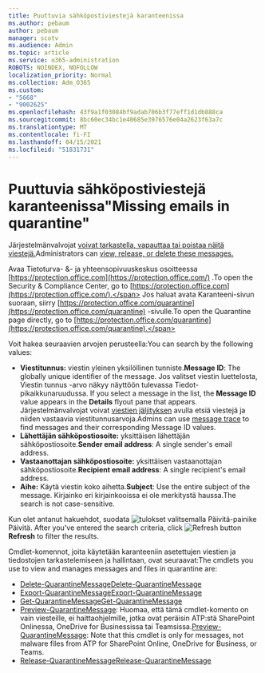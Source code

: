 ```yaml
---
title: Puuttuvia sähköpostiviestejä karanteenissa
ms.author: pebaum
author: pebaum
manager: scotv
ms.audience: Admin
ms.topic: article
ms.service: o365-administration
ROBOTS: NOINDEX, NOFOLLOW
localization_priority: Normal
ms.collection: Adm_O365
ms.custom:
- "5668"
- "9002625"
ms.openlocfilehash: 43f9a1f03084bf9adab706b3f77eff1d1db888ca
ms.sourcegitcommit: 8bc60ec34bc1e40685e3976576e04a2623f63a7c
ms.translationtype: MT
ms.contentlocale: fi-FI
ms.lasthandoff: 04/15/2021
ms.locfileid: "51831731"
---
```

# <a name="missing-emails-in-quarantine"></a><span data-ttu-id="2005e-102">Puuttuvia sähköpostiviestejä karanteenissa"</span><span class="sxs-lookup"><span data-stu-id="2005e-102">Missing emails in quarantine"</span></span>

<span data-ttu-id="2005e-103">Järjestelmänvalvojat [voivat tarkastella, vapauttaa tai poistaa näitä viestejä.](https://docs.microsoft.com/microsoft-365/security/office-365-security/manage-quarantined-messages-and-files?view=o365-worldwide)</span><span class="sxs-lookup"><span data-stu-id="2005e-103">Administrators can [view, release, or delete these messages.](https://docs.microsoft.com/microsoft-365/security/office-365-security/manage-quarantined-messages-and-files?view=o365-worldwide)</span></span>

<span data-ttu-id="2005e-104">Avaa Tietoturva- &- ja yhteensopivuuskeskus osoitteessa [https://protection.office.com](https://protection.office.com/) .</span><span class="sxs-lookup"><span data-stu-id="2005e-104">To open the Security & Compliance Center, go to [https://protection.office.com](https://protection.office.com/).</span></span> <span data-ttu-id="2005e-105">Jos haluat avata Karanteeni-sivun suoraan, siirry [https://protection.office.com/quarantine](https://protection.office.com/quarantine) -sivulle.</span><span class="sxs-lookup"><span data-stu-id="2005e-105">To open the Quarantine page directly, go to [https://protection.office.com/quarantine](https://protection.office.com/quarantine).</span></span>  

<span data-ttu-id="2005e-106">Voit hakea seuraavien arvojen perusteella:</span><span class="sxs-lookup"><span data-stu-id="2005e-106">You can search by the following values:</span></span>  

- <span data-ttu-id="2005e-107">**Viestitunnus:** viestin yleinen yksilöllinen tunniste.</span><span class="sxs-lookup"><span data-stu-id="2005e-107">**Message ID**: The globally unique identifier of the message.</span></span> <span data-ttu-id="2005e-108">Jos valitset viestin luettelosta, Viestin  tunnus -arvo näkyy näyttöön tulevassa Tiedot-pikaikkunaruudussa. </span><span class="sxs-lookup"><span data-stu-id="2005e-108">If you select a message in the list, the  **Message ID**  value appears in the  **Details**  flyout pane that appears.</span></span> <span data-ttu-id="2005e-109">Järjestelmänvalvojat voivat [viestien jäljityksen](https://docs.microsoft.com/microsoft-365/security/office-365-security/message-trace-scc?view=o365-worldwide) avulla etsiä viestejä ja niiden vastaavia viestitunnusarvoja.</span><span class="sxs-lookup"><span data-stu-id="2005e-109">Admins can use [message trace](https://docs.microsoft.com/microsoft-365/security/office-365-security/message-trace-scc?view=o365-worldwide) to find messages and their corresponding Message ID values.</span></span>
- <span data-ttu-id="2005e-110">**Lähettäjän sähköpostiosoite:** yksittäisen lähettäjän sähköpostiosoite.</span><span class="sxs-lookup"><span data-stu-id="2005e-110">**Sender email address**: A single sender's email address.</span></span>
- <span data-ttu-id="2005e-111">**Vastaanottajan sähköpostiosoite:** yksittäisen vastaanottajan sähköpostiosoite.</span><span class="sxs-lookup"><span data-stu-id="2005e-111">**Recipient email address**: A single recipient's email address.</span></span>
- <span data-ttu-id="2005e-112">**Aihe:** Käytä viestin koko aihetta.</span><span class="sxs-lookup"><span data-stu-id="2005e-112">**Subject**: Use the entire subject of the message.</span></span> <span data-ttu-id="2005e-113">Kirjainko eri kirjainkooissa ei ole merkitystä haussa.</span><span class="sxs-lookup"><span data-stu-id="2005e-113">The search is not case-sensitive.</span></span>

<span data-ttu-id="2005e-114">Kun olet antanut hakuehdot, suodata ![ tulokset valitsemalla ](https://docs.microsoft.com/microsoft-365/media/scc-quarantine-refresh.png?view=o365-worldwide)  Päivitä-painike Päivitä.  </span><span class="sxs-lookup"><span data-stu-id="2005e-114">After you've entered the search criteria, click  ![Refresh button](https://docs.microsoft.com/microsoft-365/media/scc-quarantine-refresh.png?view=o365-worldwide)  **Refresh**  to filter the results.</span></span>

<span data-ttu-id="2005e-115">Cmdlet-komennot, joita käytetään karanteeniin asetettujen viestien ja tiedostojen tarkastelemiseen ja hallintaan, ovat seuraavat:</span><span class="sxs-lookup"><span data-stu-id="2005e-115">The cmdlets you use to view and manages messages and files in quarantine are:</span></span>
- [<span data-ttu-id="2005e-116">Delete-QuarantineMessage</span><span class="sxs-lookup"><span data-stu-id="2005e-116">Delete-QuarantineMessage</span></span>](https://docs.microsoft.com/powershell/module/exchange/delete-quarantinemessage)
- [<span data-ttu-id="2005e-117">Export-QuarantineMessage</span><span class="sxs-lookup"><span data-stu-id="2005e-117">Export-QuarantineMessage</span></span>](https://docs.microsoft.com/powershell/module/exchange/export-quarantinemessage)
- [<span data-ttu-id="2005e-118">Get-QuarantineMessage</span><span class="sxs-lookup"><span data-stu-id="2005e-118">Get-QuarantineMessage</span></span>](https://docs.microsoft.com/powershell/module/exchange/get-quarantinemessage)
- <span data-ttu-id="2005e-119">[Preview-QuarantineMessage](https://docs.microsoft.com/powershell/module/exchange/preview-quarantinemessage): Huomaa, että tämä cmdlet-komento on vain viesteille, ei haittaohjelmille, jotka ovat peräisin ATP:stä SharePoint Onlinessa, OneDrive for Businessissa tai Teamsissa.</span><span class="sxs-lookup"><span data-stu-id="2005e-119">[Preview-QuarantineMessage](https://docs.microsoft.com/powershell/module/exchange/preview-quarantinemessage): Note that this cmdlet is only for messages, not malware files from ATP for SharePoint Online, OneDrive for Business, or Teams.</span></span>
- [<span data-ttu-id="2005e-120">Release-QuarantineMessage</span><span class="sxs-lookup"><span data-stu-id="2005e-120">Release-QuarantineMessage</span></span>](https://docs.microsoft.com/powershell/module/exchange/release-quarantinemessage)